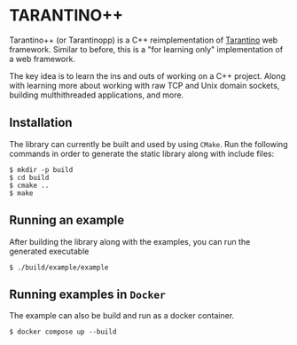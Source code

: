 # TARANTINO++

Tarantino++ (or Tarantinopp) is a C++ reimplementation of [Tarantino](https://github.com/himanshu-dutta/tarantino) web framework. Similar to before, this is a "for learning only" implementation of a web framework.

The key idea is to learn the ins and outs of working on a C++ project. Along with learning more about working with raw TCP and Unix domain sockets, building multhithreaded applications, and more.

## Installation

The library can currently be built and used by using `CMake`. Run the following commands in order to generate the static library along with include files:

```console
$ mkdir -p build
$ cd build
$ cmake ..
$ make
```

## Running an example

After building the library along with the examples, you can run the generated executable

```console
$ ./build/example/example
```

## Running examples in `Docker`

The example can also be build and run as a docker container.

```console
$ docker compose up --build
```
